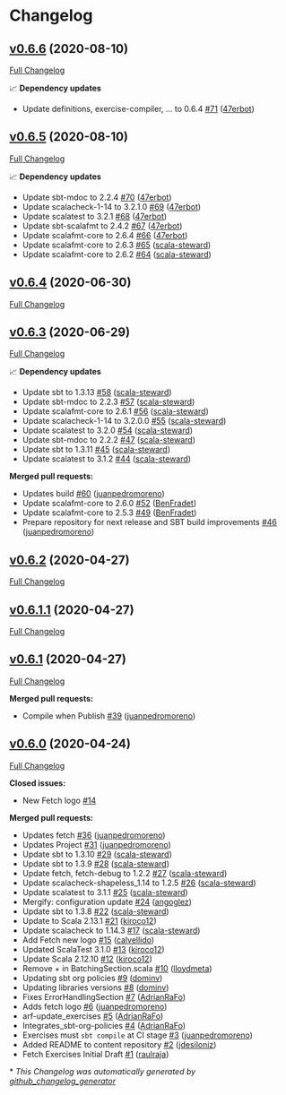 # Changelog

## [v0.6.6](https://github.com/scala-exercises/exercises-fetch/tree/v0.6.6) (2020-08-10)

[Full Changelog](https://github.com/scala-exercises/exercises-fetch/compare/v0.6.5...v0.6.6)

📈 **Dependency updates**

- Update definitions, exercise-compiler, ... to 0.6.4 [\#71](https://github.com/scala-exercises/exercises-fetch/pull/71) ([47erbot](https://github.com/47erbot))

## [v0.6.5](https://github.com/scala-exercises/exercises-fetch/tree/v0.6.5) (2020-08-10)

[Full Changelog](https://github.com/scala-exercises/exercises-fetch/compare/v0.6.4...v0.6.5)

📈 **Dependency updates**

- Update sbt-mdoc to 2.2.4 [\#70](https://github.com/scala-exercises/exercises-fetch/pull/70) ([47erbot](https://github.com/47erbot))
- Update scalacheck-1-14 to 3.2.1.0 [\#69](https://github.com/scala-exercises/exercises-fetch/pull/69) ([47erbot](https://github.com/47erbot))
- Update scalatest to 3.2.1 [\#68](https://github.com/scala-exercises/exercises-fetch/pull/68) ([47erbot](https://github.com/47erbot))
- Update sbt-scalafmt to 2.4.2 [\#67](https://github.com/scala-exercises/exercises-fetch/pull/67) ([47erbot](https://github.com/47erbot))
- Update scalafmt-core to 2.6.4 [\#66](https://github.com/scala-exercises/exercises-fetch/pull/66) ([47erbot](https://github.com/47erbot))
- Update scalafmt-core to 2.6.3 [\#65](https://github.com/scala-exercises/exercises-fetch/pull/65) ([scala-steward](https://github.com/scala-steward))
- Update scalafmt-core to 2.6.2 [\#64](https://github.com/scala-exercises/exercises-fetch/pull/64) ([scala-steward](https://github.com/scala-steward))

## [v0.6.4](https://github.com/scala-exercises/exercises-fetch/tree/v0.6.4) (2020-06-30)

[Full Changelog](https://github.com/scala-exercises/exercises-fetch/compare/v0.6.3...v0.6.4)

## [v0.6.3](https://github.com/scala-exercises/exercises-fetch/tree/v0.6.3) (2020-06-29)

[Full Changelog](https://github.com/scala-exercises/exercises-fetch/compare/v0.6.2...v0.6.3)

📈 **Dependency updates**

- Update sbt to 1.3.13 [\#58](https://github.com/scala-exercises/exercises-fetch/pull/58) ([scala-steward](https://github.com/scala-steward))
- Update sbt-mdoc to 2.2.3 [\#57](https://github.com/scala-exercises/exercises-fetch/pull/57) ([scala-steward](https://github.com/scala-steward))
- Update scalafmt-core to 2.6.1 [\#56](https://github.com/scala-exercises/exercises-fetch/pull/56) ([scala-steward](https://github.com/scala-steward))
- Update scalacheck-1-14 to 3.2.0.0 [\#55](https://github.com/scala-exercises/exercises-fetch/pull/55) ([scala-steward](https://github.com/scala-steward))
- Update scalatest to 3.2.0 [\#54](https://github.com/scala-exercises/exercises-fetch/pull/54) ([scala-steward](https://github.com/scala-steward))
- Update sbt-mdoc to 2.2.2 [\#47](https://github.com/scala-exercises/exercises-fetch/pull/47) ([scala-steward](https://github.com/scala-steward))
- Update sbt to 1.3.11 [\#45](https://github.com/scala-exercises/exercises-fetch/pull/45) ([scala-steward](https://github.com/scala-steward))
- Update scalatest to 3.1.2 [\#44](https://github.com/scala-exercises/exercises-fetch/pull/44) ([scala-steward](https://github.com/scala-steward))

**Merged pull requests:**

- Updates build [\#60](https://github.com/scala-exercises/exercises-fetch/pull/60) ([juanpedromoreno](https://github.com/juanpedromoreno))
- Update scalafmt-core to 2.6.0 [\#52](https://github.com/scala-exercises/exercises-fetch/pull/52) ([BenFradet](https://github.com/BenFradet))
- Update scalafmt-core to 2.5.3 [\#49](https://github.com/scala-exercises/exercises-fetch/pull/49) ([BenFradet](https://github.com/BenFradet))
- Prepare repository for next  release and SBT build improvements [\#46](https://github.com/scala-exercises/exercises-fetch/pull/46) ([juanpedromoreno](https://github.com/juanpedromoreno))

## [v0.6.2](https://github.com/scala-exercises/exercises-fetch/tree/v0.6.2) (2020-04-27)

[Full Changelog](https://github.com/scala-exercises/exercises-fetch/compare/v0.6.1.1...v0.6.2)

## [v0.6.1.1](https://github.com/scala-exercises/exercises-fetch/tree/v0.6.1.1) (2020-04-27)

[Full Changelog](https://github.com/scala-exercises/exercises-fetch/compare/v0.6.1...v0.6.1.1)

## [v0.6.1](https://github.com/scala-exercises/exercises-fetch/tree/v0.6.1) (2020-04-27)

[Full Changelog](https://github.com/scala-exercises/exercises-fetch/compare/v0.6.0...v0.6.1)

**Merged pull requests:**

- Compile when Publish [\#39](https://github.com/scala-exercises/exercises-fetch/pull/39) ([juanpedromoreno](https://github.com/juanpedromoreno))

## [v0.6.0](https://github.com/scala-exercises/exercises-fetch/tree/v0.6.0) (2020-04-24)

[Full Changelog](https://github.com/scala-exercises/exercises-fetch/compare/34fe35f22303148eed59d2a15817405d00032518...v0.6.0)

**Closed issues:**

- New Fetch logo [\#14](https://github.com/scala-exercises/exercises-fetch/issues/14)

**Merged pull requests:**

- Updates fetch [\#36](https://github.com/scala-exercises/exercises-fetch/pull/36) ([juanpedromoreno](https://github.com/juanpedromoreno))
- Updates Project [\#31](https://github.com/scala-exercises/exercises-fetch/pull/31) ([juanpedromoreno](https://github.com/juanpedromoreno))
- Update sbt to 1.3.10 [\#29](https://github.com/scala-exercises/exercises-fetch/pull/29) ([scala-steward](https://github.com/scala-steward))
- Update sbt to 1.3.9 [\#28](https://github.com/scala-exercises/exercises-fetch/pull/28) ([scala-steward](https://github.com/scala-steward))
- Update fetch, fetch-debug to 1.2.2 [\#27](https://github.com/scala-exercises/exercises-fetch/pull/27) ([scala-steward](https://github.com/scala-steward))
- Update scalacheck-shapeless\_1.14 to 1.2.5 [\#26](https://github.com/scala-exercises/exercises-fetch/pull/26) ([scala-steward](https://github.com/scala-steward))
- Update scalatest to 3.1.1 [\#25](https://github.com/scala-exercises/exercises-fetch/pull/25) ([scala-steward](https://github.com/scala-steward))
- Mergify: configuration update [\#24](https://github.com/scala-exercises/exercises-fetch/pull/24) ([angoglez](https://github.com/angoglez))
- Update sbt to 1.3.8 [\#22](https://github.com/scala-exercises/exercises-fetch/pull/22) ([scala-steward](https://github.com/scala-steward))
- Update to Scala 2.13.1 [\#21](https://github.com/scala-exercises/exercises-fetch/pull/21) ([kiroco12](https://github.com/kiroco12))
- Update scalacheck to 1.14.3 [\#17](https://github.com/scala-exercises/exercises-fetch/pull/17) ([scala-steward](https://github.com/scala-steward))
- Add Fetch new logo [\#15](https://github.com/scala-exercises/exercises-fetch/pull/15) ([calvellido](https://github.com/calvellido))
- Updated ScalaTest 3.1.0 [\#13](https://github.com/scala-exercises/exercises-fetch/pull/13) ([kiroco12](https://github.com/kiroco12))
- Update Scala 2.12.10 [\#12](https://github.com/scala-exercises/exercises-fetch/pull/12) ([kiroco12](https://github.com/kiroco12))
- Remove + in BatchingSection.scala [\#10](https://github.com/scala-exercises/exercises-fetch/pull/10) ([lloydmeta](https://github.com/lloydmeta))
- Updating sbt org policies [\#9](https://github.com/scala-exercises/exercises-fetch/pull/9) ([dominv](https://github.com/dominv))
- Updating libraries versions [\#8](https://github.com/scala-exercises/exercises-fetch/pull/8) ([dominv](https://github.com/dominv))
- Fixes ErrorHandlingSection [\#7](https://github.com/scala-exercises/exercises-fetch/pull/7) ([AdrianRaFo](https://github.com/AdrianRaFo))
- Adds fetch logo [\#6](https://github.com/scala-exercises/exercises-fetch/pull/6) ([juanpedromoreno](https://github.com/juanpedromoreno))
- arf-update\_exercises [\#5](https://github.com/scala-exercises/exercises-fetch/pull/5) ([AdrianRaFo](https://github.com/AdrianRaFo))
- Integrates\_sbt-org-policies [\#4](https://github.com/scala-exercises/exercises-fetch/pull/4) ([AdrianRaFo](https://github.com/AdrianRaFo))
- Exercises must `sbt compile` at CI stage [\#3](https://github.com/scala-exercises/exercises-fetch/pull/3) ([juanpedromoreno](https://github.com/juanpedromoreno))
- Added README to content repository [\#2](https://github.com/scala-exercises/exercises-fetch/pull/2) ([jdesiloniz](https://github.com/jdesiloniz))
- Fetch Exercises Initial Draft [\#1](https://github.com/scala-exercises/exercises-fetch/pull/1) ([raulraja](https://github.com/raulraja))



\* *This Changelog was automatically generated by [github_changelog_generator](https://github.com/github-changelog-generator/github-changelog-generator)*
